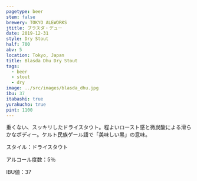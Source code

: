 ```yaml
---
pagetype: beer
stem: false
brewery: TOKYO ALEWORKS
jtitle: ブラスダ・デュー
date: 2019-12-31
style: Dry Stout
half: 700
abv: 5
location: Tokyo, Japan
title: Blasda Dhu Dry Stout
tags:
  - beer
  - stout
  - dry
image: ../src/images/blasda_dhu.jpg
ibu: 37
itabashi: true
yurakucho: true
pint: 1100
---
```


重くない、スッキリしたドライスタウト。程よいロースト感と微炭酸による滑らかなボディー。ケルト民族ゲール語で「美味しい黒」の意味。 

スタイル：ドライスタウト

アルコール度数：5％

IBU値：37
